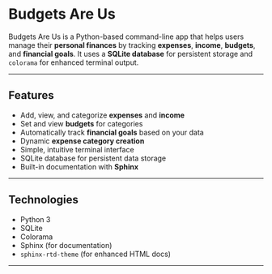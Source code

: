 #  Budgets Are Us

Budgets Are Us is a Python-based command-line app that helps users manage 
their **personal finances** by tracking **expenses**, **income**, 
**budgets**, and **financial goals**. It uses a **SQLite database** 
for persistent storage and `colorama` for enhanced terminal output.

---

##  Features

- Add, view, and categorize **expenses** and **income**
- Set and view **budgets** for categories
- Automatically track **financial goals** based on your data
- Dynamic **expense category creation**
- Simple, intuitive terminal interface
- SQLite database for persistent data storage
- Built-in documentation with **Sphinx**

---

##  Technologies

- Python 3
- SQLite
- Colorama
- Sphinx (for documentation)
- `sphinx-rtd-theme` (for enhanced HTML docs)

---
